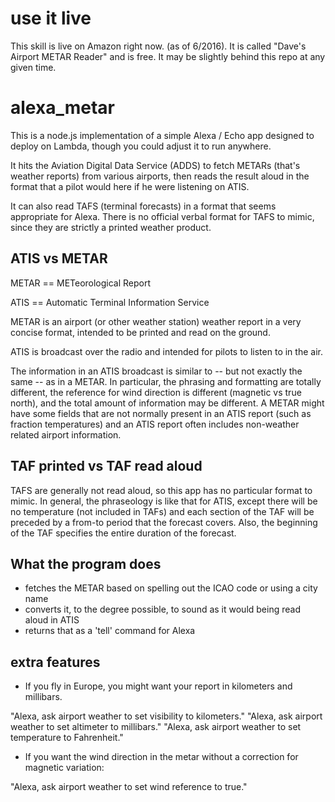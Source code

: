 # use it live

This skill is live on Amazon right now. (as of 6/2016). It is called
"Dave's Airport METAR Reader" and is free. It may be slightly behind
this repo at any given time.

# alexa_metar

This is a node.js implementation of a simple Alexa / Echo app designed to deploy on Lambda,
though you could adjust it to run anywhere.

It hits the Aviation Digital Data Service (ADDS) to fetch METARs (that's weather reports)
from various airports, then reads the result aloud in the format that a pilot would here
if he were listening on ATIS. 

It can also read TAFS (terminal forecasts) in a format that seems appropriate
for Alexa. There is no official verbal format for TAFS to mimic, since they
are strictly a printed weather product.

## ATIS vs METAR

METAR == METeorological Report

ATIS  == Automatic Terminal Information Service

METAR is an airport (or other weather station) weather report in a very concise format,
intended to be printed and read on the ground.

ATIS is broadcast over the radio and intended for pilots to listen to in the air.

The information in an ATIS broadcast is similar to -- but not exactly the same -- as 
in a METAR. In particular, the phrasing and formatting are totally different, the 
reference for wind direction is different (magnetic vs true north), and the total
amount of information may be different. A METAR might have some fields that are not
normally present in an ATIS report (such as fraction temperatures) and an ATIS report
often includes non-weather related airport information.

## TAF printed vs TAF read aloud

TAFS are generally not read aloud, so this app has no particular format
to mimic. In general, the phraseology is like that for ATIS, except there
will be no temperature (not included in TAFs) and each section of the 
TAF will be preceded by a from-to period that the forecast covers. Also,
the beginning of the TAF specifies the entire duration of the forecast.

## What the program does

- fetches the METAR based on spelling out the ICAO code or using a city 
  name
- converts it, to the degree possible, to sound as it would being read 
  aloud in ATIS
- returns that as a 'tell' command for Alexa

## extra features

- If you fly in Europe, you might want your report in kilometers and millibars.

"Alexa, ask airport weather to set visibility to kilometers."
"Alexa, ask airport weather to set altimeter to millibars."
"Alexa, ask airport weather to set temperature to Fahrenheit."

- If you want the wind direction in the metar without a correction for
magnetic variation:

"Alexa, ask airport weather to set wind reference to true."

